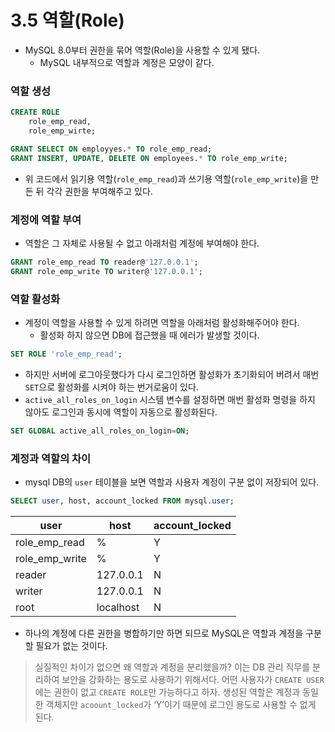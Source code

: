 # 3.5 역할(Role)

- MySQL 8.0부터 권한을 묶어 역할(Role)을 사용할 수 있게 됐다.
    - MySQL 내부적으로 역할과 계정은 모양이 같다.

### 역할 생성

```sql
CREATE ROLE 
	role_emp_read,
	role_emp_wirte;

GRANT SELECT ON employyes.* TO role_emp_read;
GRANT INSERT, UPDATE, DELETE ON employees.* TO role_emp_write;
```

- 위 코드에서 읽기용 역할(`role_emp_read`)과 쓰기용 역할(`role_emp_write`)을 만든 뒤 각각 권한을 부여해주고 있다.

### 계정에 역할 부여

- 역할은 그 자체로 사용될 수 없고 아래처럼 계정에 부여해야 한다.

```sql
GRANT role_emp_read TO reader@'127.0.0.1';
GRANT role_emp_write TO writer@'127.0.0.1';
```

### 역할 활성화

- 계정이 역할을 사용할 수 있게 하려면 역할을 아래처럼 활성화해주어야 한다.
    - 활성화 하지 않으면 DB에 접근했을 때 에러가 발생할 것이다.

```sql
SET ROLE 'role_emp_read';
```

- 하지만 서버에 로그아웃했다가 다시 로그인하면 활성화가 초기화되어 버려서 매번 `SET`으로 활성화를 시켜야 하는 번거로움이 있다.
- `active_all_roles_on_login` 시스템 변수를 설정하면 매번 활성화 명령을 하지 않아도 로그인과 동시에 역할이 자동으로 활성화된다.

```sql
SET GLOBAL active_all_roles_on_login=ON;
```

### 계정과 역할의 차이

- mysql DB의 `user` 테이블을 보면 역할과 사용자 계정이 구분 없이 저장되어 있다.

```sql
SELECT user, host, account_locked FROM mysql.user;
```

| user | host | account_locked |
| --- | --- | --- |
| role_emp_read | % | Y |
| role_emp_write | % | Y |
| reader | 127.0.0.1 | N |
| writer | 127.0.0.1 | N |
| root | localhost | N |

- 하나의 계정에 다른 권한을 병합하기만 하면 되므로 MySQL은 역할과 계정을 구분할 필요가 없는 것이다.

> 실질적인 차이가 없으면 왜 역할과 계정을 분리했을까? 이는 DB 관리 직무를 분리하여 보안을 강화하는 용도로 사용하기 위해서다. 어떤 사용자가 `CREATE USER`에는 권한이 없고 `CREATE ROLE`만 가능하다고 하자. 생성된 역할은 계정과 동일한 객체지만 `acoount_locked`가 ‘Y’이기 때문에 로그인 용도로 사용할 수 없게 된다.

